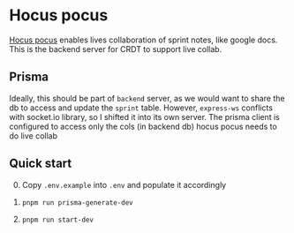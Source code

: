 # Hocus pocus

[Hocus pocus](https://tiptap.dev/docs/hocuspocus/introduction) enables lives collaboration of sprint notes, like google docs. This is the backend server for CRDT to support live collab.

## Prisma

Ideally, this should be part of `backend` server, as we would want to share the db to access and update the `sprint` table. However, `express-ws` conflicts with socket.io library, so I shifted it into its own server. The prisma client is configured to access only the cols (in backend db) hocus pocus needs to do live collab

## Quick start

0. Copy `.env.example` into `.env` and populate it accordingly

1. `pnpm run prisma-generate-dev`

2. `pnpm run start-dev`
